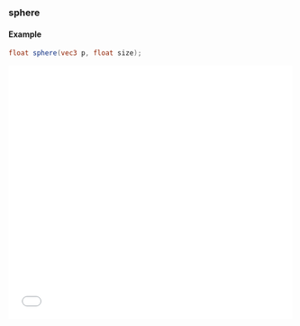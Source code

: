 ### sphere
#### Example
```glsl
float sphere(vec3 p, float size);
```
<iframe width="100%" height="450px" src="/sculpture/-LM-Nx6cvMmlbdKKiB64?example=true&embed=true" frameborder="0"></iframe>
